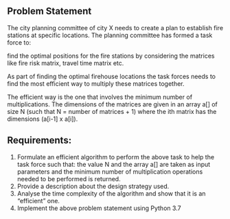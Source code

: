 ## Problem Statement
The city planning committee of city X needs to create a plan to establish fire stations at specific locations. The planning committee has formed a task force to:

find the optimal positions for the fire stations by considering the matrices like fire risk matrix, travel time matrix etc. 

As part of finding the optimal firehouse locations the task forces needs to find the most efficient way to multiply these matrices together. 

The efficient way is the one that involves the minimum number of multiplications. 
The dimensions of the matrices are given in an array a[] of size N (such that N = number of matrices + 1) where the ith matrix has the dimensions (a[i-1] x a[i]).

## Requirements:

1. Formulate an efficient algorithm to perform the above task to help the task force such that:
    the value N and the array a[] are taken as input parameters 
    and the minimum number of multiplication operations needed to be performed is returned.
2. Provide a description about the design strategy used.
3. Analyse the time complexity of the algorithm and show that it is an “efficient” one.
4. Implement the above problem statement using Python 3.7